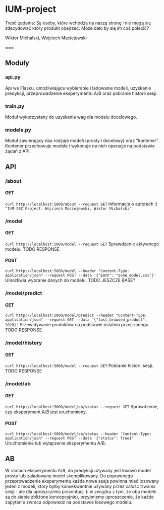 # IUM-project

Treść zadania:
Są osoby, które wchodzą na naszą stronę i nie mogą się zdecydować który produkt obejrzeć. Może dało by się im coś polecić?

Wiktor Michalski, Wojciech Maciejewski

===
## Moduły

### api.py
Api we Flasku, umożliwiające wybieranie i ładowanie modeli, uzyskanie predykcji, przeprowadzenie eksperymentu A/B oraz pobranie historii sesji.

### train.py
Moduł wykorzystany do uzyskania wag dla modelu docelowego.

### models.py
Moduł zawierający oba rodzaje modeli (prosty i docelowy) oraz "kontener". Kontener przechowuje modele i wykonuje na nich operacje na podstawie żądań z API.

## API

### /about
#### GET
```curl http://localhost:5000/about --request GET```
Informacje o autorach :)
```"IUM 20Z Project. Wojciech Maciejewski, Wiktor Michalski"```

### /model
#### GET
```curl http://localhost:5000/model --request GET```
Sprawdzenie aktywnego modelu.
TODO RESPONSE

#### POST
```curl http://localhost:5000/model --header "Content-Type: application/json" --request POST --data '{"path": "some_model.csv"}'```
Umożliwia wybranie danych do modelu. TODO JESZCZE BASE?

### /model/predict
#### GET
```curl http://localhost:5000/model/predict --header "Content-Type: application/json" --request GET --data '{"last_browsed_product": 2020}'```
Przewidywanie produktów na podstawie ostatnio przejrzanego.
TODO RESPONSE

### /model/history
#### GET
```curl http://localhost:5000/model --request GET```
Pobranie historii sesji.
TODO RESPONSE

### /model/ab
#### GET
```curl http://localhost:5000/model/ab/status --request GET```
Sprawdzenie, czy eksperyment A/B jest uruchomiony.

#### POST
```curl http://localhost:5000/model/ab/status --header "Content-Type: application/json" --request POST --data '{"status": True}'```
Uruchomienie lub wyłączenie eksperymentu A/B.

## AB
W ramach eksperymentu A/B, do predykcji używany jest losowo model prosty lub załadowany model skomplikowany. Do poprawnego przeprowadzenia eksperymentu każda nowa sesja powinna mieć losowany jeden z modeli, który byłby konsekwentnie używany przez całość trwania sesji - ale dla uproszczenia prezentacji (i w związku z tym, że oba modele są do siebie zbliżone koncepcyjnie), przyjmiemy uproszczenie, że każde zapytanie zwraca odpowiedź na podstawie losowego modelu.